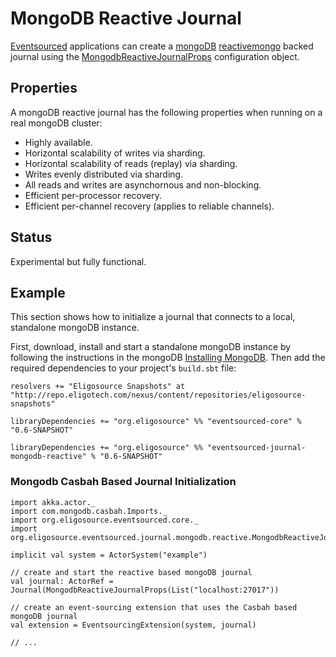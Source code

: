 # MongoDB Reactive Journal

[Eventsourced](https://github.com/eligosource/eventsourced) applications can create a [mongoDB](http://www.mongodb.org/) [reactivemongo](http://reactivemongo.org/) backed journal using the [MongodbReactiveJournalProps](http://eligosource.github.com/eventsourced/api/snapshot/#org.eligosource.eventsourced.journal.mongodb.reactive.MongodbReactiveJournalProps) configuration object.

## Properties

A mongoDB reactive journal has the following properties when running on a real mongoDB cluster:

- Highly available.
- Horizontal scalability of writes via sharding.
- Horizontal scalability of reads (replay) via sharding.
- Writes evenly distributed via sharding.
- All reads and writes are asynchornous and non-blocking.
- Efficient per-processor recovery.
- Efficient per-channel recovery (applies to reliable channels).

## Status

Experimental but fully functional.

## Example

This section shows how to initialize a journal that connects to a local, standalone mongoDB instance.

First, download, install and start a standalone mongoDB instance by following the instructions in the mongoDB [Installing MongoDB](http://docs.mongodb.org/manual/installation/). Then add the required dependencies to your project's `build.sbt` file:

    resolvers += "Eligosource Snapshots" at "http://repo.eligotech.com/nexus/content/repositories/eligosource-snapshots"

    libraryDependencies += "org.eligosource" %% "eventsourced-core" % "0.6-SNAPSHOT"

    libraryDependencies += "org.eligosource" %% "eventsourced-journal-mongodb-reactive" % "0.6-SNAPSHOT"

### Mongodb Casbah Based Journal Initialization

    import akka.actor._
    import com.mongodb.casbah.Imports._
    import org.eligosource.eventsourced.core._
    import org.eligosource.eventsourced.journal.mongodb.reactive.MongodbReactiveJournalProps

    implicit val system = ActorSystem("example")

    // create and start the reactive based mongoDB journal
    val journal: ActorRef = Journal(MongodbReactiveJournalProps(List("localhost:27017"))

    // create an event-sourcing extension that uses the Casbah based mongoDB journal
    val extension = EventsourcingExtension(system, journal)

    // ...
